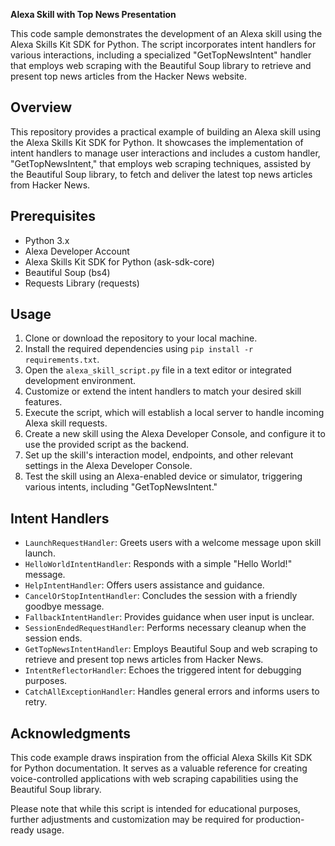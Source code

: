 **Alexa Skill with Top News Presentation**

This code sample demonstrates the development of an Alexa skill using the Alexa Skills Kit SDK for Python. The script incorporates intent handlers for various interactions, including a specialized "GetTopNewsIntent" handler that employs web scraping with the Beautiful Soup library to retrieve and present top news articles from the Hacker News website.

## Overview

This repository provides a practical example of building an Alexa skill using the Alexa Skills Kit SDK for Python. It showcases the implementation of intent handlers to manage user interactions and includes a custom handler, "GetTopNewsIntent," that employs web scraping techniques, assisted by the Beautiful Soup library, to fetch and deliver the latest top news articles from Hacker News.

## Prerequisites

- Python 3.x
- Alexa Developer Account
- Alexa Skills Kit SDK for Python (ask-sdk-core)
- Beautiful Soup (bs4)
- Requests Library (requests)

## Usage

1. Clone or download the repository to your local machine.
2. Install the required dependencies using `pip install -r requirements.txt`.
3. Open the `alexa_skill_script.py` file in a text editor or integrated development environment.
4. Customize or extend the intent handlers to match your desired skill features.
5. Execute the script, which will establish a local server to handle incoming Alexa skill requests.
6. Create a new skill using the Alexa Developer Console, and configure it to use the provided script as the backend.
7. Set up the skill's interaction model, endpoints, and other relevant settings in the Alexa Developer Console.
8. Test the skill using an Alexa-enabled device or simulator, triggering various intents, including "GetTopNewsIntent."

## Intent Handlers

- `LaunchRequestHandler`: Greets users with a welcome message upon skill launch.
- `HelloWorldIntentHandler`: Responds with a simple "Hello World!" message.
- `HelpIntentHandler`: Offers users assistance and guidance.
- `CancelOrStopIntentHandler`: Concludes the session with a friendly goodbye message.
- `FallbackIntentHandler`: Provides guidance when user input is unclear.
- `SessionEndedRequestHandler`: Performs necessary cleanup when the session ends.
- `GetTopNewsIntentHandler`: Employs Beautiful Soup and web scraping to retrieve and present top news articles from Hacker News.
- `IntentReflectorHandler`: Echoes the triggered intent for debugging purposes.
- `CatchAllExceptionHandler`: Handles general errors and informs users to retry.

## Acknowledgments

This code example draws inspiration from the official Alexa Skills Kit SDK for Python documentation. It serves as a valuable reference for creating voice-controlled applications with web scraping capabilities using the Beautiful Soup library.

Please note that while this script is intended for educational purposes, further adjustments and customization may be required for production-ready usage.

